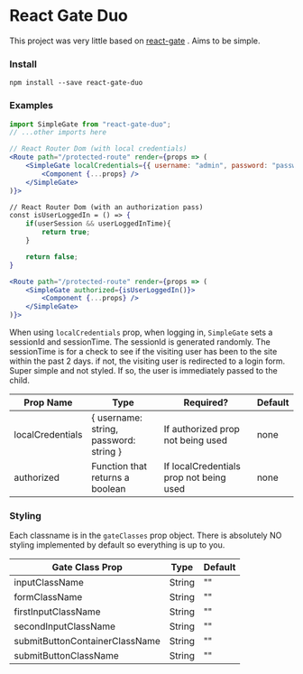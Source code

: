 # React Gate Duo

This project was very little based on [react-gate](https://www.npmjs.com/package/react-gate) . Aims to be simple.

### Install

```
npm install --save react-gate-duo
```


### Examples
```jsx 
import SimpleGate from "react-gate-duo";
// ...other imports here

// React Router Dom (with local credentials)
<Route path="/protected-route" render={props => (
	<SimpleGate localCredentials={{ username: "admin", password: "password" }}>
		<Component {...props} />	
	</SimpleGate>
)}>

// React Router Dom (with an authorization pass)
const isUserLoggedIn = () => {
	if(userSession && userLoggedInTime){
		return true;
	}

	return false;
}

<Route path="/protected-route" render={props => (
	<SimpleGate authorized={isUserLoggedIn()}>
		<Component {...props} />	
	</SimpleGate>
)}>
```

When using ``localCredentials`` prop, when logging in, `SimpleGate` sets a sessionId and sessionTime. The sessionId is generated randomly. The sessionTime is for a check to see if the visiting user has been to the site within the past 2 days. if not, the visiting user is redirected to a login form. Super simple and not styled. If so, the user is immediately passed to the child.


| Prop Name							 | Type																		 | Required?															 | Default |
|------------------------|-----------------------------------------|-----------------------------------------|---------|
| localCredentials			 | { username: string, password: string }  | If authorized prop not being used			 | none    |
| authorized						 | Function that returns a boolean				 | If localCredentials prop not being used | none		 |

### Styling

Each classname is in the `gateClasses` prop object. There is absolutely NO styling implemented by default so everything is up to you. 

| Gate Class Prop			           |	Type	 | Default |
|--------------------------------|---------|---------|
| inputClassName								 | String  | ""			 |
| formClassName									 | String  | ""			 |
| firstInputClassName						 | String  | ""			 |
| secondInputClassName					 | String  | ""      |
| submitButtonContainerClassName | String  | ""      |
| submitButtonClassName          | String  | ""      |

